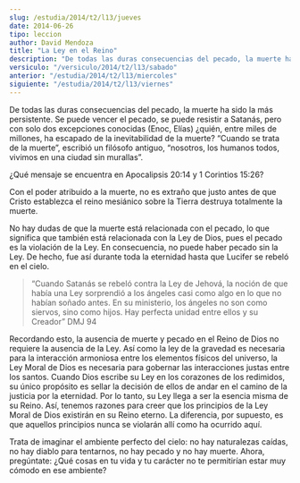 ```yaml
---
slug: /estudia/2014/t2/l13/jueves
date: 2014-06-26
tipo: leccion
author: David Mendoza
title: "La Ley en el Reino"
description: "De todas las duras consecuencias del pecado, la muerte ha sido la más persistente. Se puede vencer el pecado, se puede resistir a Satanás, pero con solo dos excepciones conocidas (Enoc, Elías) ¿quién, entre miles de millones, ha escapado de la inevitabilidad de la muerte? “Cuando se trata de la muerte”, escribió un filósofo antiguo, “nosotros, los humanos todos, vivimos en una ciudad sin murallas”."
versiculo: "/versiculo/2014/t2/l13/sabado"
anterior: "/estudia/2014/t2/l13/miercoles"
siguiente: "/estudia/2014/t2/l13/viernes"
---
```


De todas las duras consecuencias del pecado, la muerte ha sido la más persistente. Se puede vencer el pecado, se puede resistir a Satanás, pero con solo dos excepciones conocidas (Enoc, Elías) ¿quién, entre miles de millones, ha escapado de la inevitabilidad de la muerte? “Cuando se trata de la muerte”, escribió un filósofo antiguo, “nosotros, los humanos todos, vivimos en una ciudad sin murallas”.

¿Qué mensaje se encuentra en Apocalipsis 20:14 y 1 Corintios 15:26?

Con el poder atribuido a la muerte, no es extraño que justo antes de que Cristo establezca el reino mesiánico sobre la Tierra destruya totalmente la muerte.

No hay dudas de que la muerte está relacionada con el pecado, lo que significa que también está relacionada con la Ley de Dios, pues el pecado es la violación de la Ley. En consecuencia, no puede haber pecado sin la Ley. De hecho, fue así durante toda la eternidad hasta que Lucifer se rebeló en el cielo.

> “Cuando Satanás se rebeló contra la Ley de Jehová, la noción de que había una Ley sorprendió a los ángeles casi como algo en lo que no habían soñado antes. En su ministerio, los ángeles no son como siervos, sino como hijos. Hay perfecta unidad entre ellos y su Creador” DMJ 94

Recordando esto, la ausencia de muerte y pecado en el Reino de Dios no requiere la ausencia de la Ley. Así como la ley de la gravedad es necesaria para la interacción armoniosa entre los elementos físicos del universo, la Ley Moral de Dios es necesaria para gobernar las interacciones justas entre los santos. Cuando Dios escribe su Ley en los corazones de los redimidos, su único propósito es sellar la decisión de ellos de andar en el camino de la justicia por la eternidad. Por lo tanto, su Ley llega a ser la esencia misma de su Reino. Así, tenemos razones para creer que los principios de la Ley Moral de Dios existirán en su Reino eterno. La diferencia, por supuesto, es que aquellos principios nunca se violarán allí como ha ocurrido aquí.

Trata de imaginar el ambiente perfecto del cielo: no hay naturalezas caídas, no hay diablo para tentarnos, no hay pecado y no hay muerte. Ahora, pregúntate: ¿Qué cosas en tu vida y tu carácter no te permitirían estar muy cómodo en ese ambiente?
